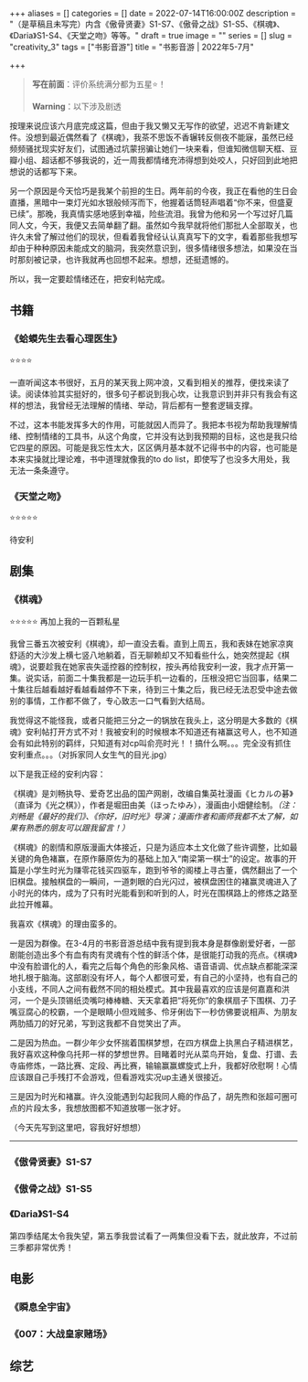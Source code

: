 +++
aliases = []
categories = []
date = 2022-07-14T16:00:00Z
description = "（是草稿且未写完）内含《傲骨贤妻》S1-S7、《傲骨之战》S1-S5、《棋魂》、《Daria》S1-S4、《天堂之吻》等等。"
draft = true
image = ""
series = []
slug = "creativity_3"
tags = ["书影音游"]
title = "书影音游 | 2022年5-7月"

+++
> **写在前面**：评价系统满分都为五星⭐！
>
> **Warning**：以下涉及剧透

按理来说应该六月底完成这篇，但由于我又懒又无写作的欲望，迟迟不肯新建文件。没想到最近偶然看了《棋魂》，我茶不思饭不香辗转反侧夜不能寐，虽然已经频频骚扰现实好友们，试图通过坑蒙拐骗让她们一块来看，但谁知微信聊天框、豆瓣小组、超话都不够我说的，近一周我都情绪充沛得想到处咬人，只好回到此地把想说的话都写下来。

另一个原因是今天恰巧是我某个前担的生日。两年前的今夜，我正在看他的生日会直播，黑暗中一束灯光如水银般倾泻而下，他握着话筒轻声唱着“你不来，但盛夏已续”。那晚，我真情实感地感到幸福，险些流泪。我曾为他和另一个写过好几篇同人文，今天，我便又去简单翻了翻。虽然如今我早就将他们那批人全部取关，也许久未曾了解过他们的现状，但看着我曾经认认真真写下的文字，看着那些我想写却由于种种原因未能成文的脑洞，我突然意识到，很多情绪很多想法，如果没在当时那刻被记录，也许我就再也回想不起来。想想，还挺遗憾的。

所以，我一定要趁情绪还在，把安利帖完成。

## 书籍

### 《蛤蟆先生去看心理医生》

⭐⭐⭐⭐

一直听闻这本书很好，五月的某天我上网冲浪，又看到相关的推荐，便找来读了读。阅读体验其实挺好的，很多句子都说到我心坎，让我意识到并非只有我会有这样的想法，我曾经无法理解的情绪、举动，背后都有一整套逻辑支撑。

不过，这本书能发挥多大的作用，可能就因人而异了。我把本书视为帮助我理解情绪、控制情绪的工具书，从这个角度，它并没有达到我预期的目标，这也是我只给它四星的原因。可能是我忘性太大，区区俩月基本就不记得书中的内容，也可能是本来实操就比理论难，书中道理就像我的to do list，即使写了也没多大用处，我无法一条条遵守。

### 《天堂之吻》

⭐⭐⭐⭐⭐

待安利

## 剧集

### 《棋魂》

⭐⭐⭐⭐⭐ 再加上我的一百颗私星

我曾三番五次被安利《棋魂》，却一直没去看。直到上周五，我和表妹在她家凉爽舒适的大沙发上横七竖八地躺着，百无聊赖却又不知看些什么，她突然提起《棋魂》，说要趁我在她家丧失遥控器的控制权，按头再给我安利一波，我才点开第一集。说实话，前面二十集我都是一边玩手机一边看的，压根没把它当回事，结果二十集往后越看越好看越看越停不下来，待到三十集之后，我已经无法忍受中途去做别的事情，工作都不做了，专心致志一口气看到大结局。

我觉得这不能怪我，或者只能把三分之一的锅放在我头上，这分明是大多数的《棋魂》安利帖打开方式不对！我被安利的时候根本不知道还有褚赢这号人，也不知道会有如此特别的羁绊，只知道有对cp叫俞亮时光！！搞什么啊。。。完全没有抓住安利重点。。。（对拆家同人女生气的目光.jpg）

以下是我正经的安利内容：

《棋魂》是刘畅执导、爱奇艺出品的国产网剧，改编自集英社漫画《ヒカルの碁》（直译为《光之棋》），作者是堀田由美（ほったゆみ），漫画由小畑健绘制。_（注：刘畅是《最好的我们》、《你好，旧时光》导演；漫画作者和画师我都不太了解，如果有熟悉的朋友可以跟我留言！）_

《棋魂》的剧情和原版漫画大体接近，只是为适应本土文化做了些许调整，比如最关键的角色褚赢，在原作藤原佐为的基础上加入“南梁第一棋士”的设定。故事的开篇是小学生时光为赚零花钱买四驱车，跑到爷爷的阁楼上寻古董，偶然翻出了一个旧棋盘。接触棋盘的一瞬间，一道刺眼的白光闪过，被棋盘困住的褚赢灵魂进入了小时光的体内，成为了只有时光能看到和听到的人，时光在围棋路上的修炼之路至此拉开帷幕。

我喜欢《棋魂》的理由蛮多的。

一是因为群像。在3-4月的书影音游总结中我有提到我本身是群像剧爱好者，一部剧能创造出多个有血有肉有灵魂有个性的鲜活个体，是很能打动我的亮点。《棋魂》中没有脸谱化的人，看完之后每个角色的形象风格、语音语调、优点缺点都能深深地扎根于脑海。这部剧没有坏人，每个人都很可爱，有自己的小坚持，也有自己的小支线，不同人之间有截然不同的相处模式。其中我最喜欢的应该是何嘉嘉和洪河，一个是头顶锡纸烫嘴叼棒棒糖、天天拿着把“将死你”的象棋扇子下围棋、刀子嘴豆腐心的校霸，一个是眼睛小但戏贼多、伶牙俐齿下一秒仿佛要说相声、为朋友两肋插刀的好兄弟，写到这我都不自觉笑出了声。

二是因为热血。一群少年少女怀揣着围棋梦想，在四方棋盘上执黑白子精进棋艺，我好喜欢这种像乌托邦一样的梦想世界。目睹着时光从菜鸟开始，复盘、打谱、去寺庙修炼，一路比赛、定段、再比赛，输输赢赢螺旋式上升，我都好欣慰啊！心情应该跟自己手残打不会游戏，但看游戏实况up主通关很接近。

三是因为时光和褚赢。许久没能遇到勾起我同人瘾的作品了，胡先煦和张超可圈可点的片段太多，我想放图都不知道放哪一张才好。

（今天先写到这里吧，容我好好想想）

***

### 《傲骨贤妻》S1-S7

### 《傲骨之战》S1-S5

### 《Daria》S1-S4

第四季结尾太令我失望，第五季我尝试看了一两集但没看下去，就此放弃，不过前三季都非常优秀！

## 电影

### 《瞬息全宇宙》

### 《007：大战皇家赌场》

## 综艺
